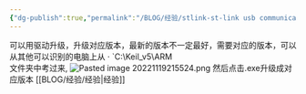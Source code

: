 ```yaml
---
{"dg-publish":true,"permalink":"/BLOG/经验/stlink-st-link usb communication error/"}
---
```



可以用驱动升级，升级对应版本，最新的版本不一定最好，需要对应的版本，可以从其他可以识别的电脑上从  ·
`C:\Keil_v5\ARM   
文件夹中考过来,
![Pasted image 20221119215524.png](/img/user/%E6%96%87%E4%BB%B6/Pasted%20image%2020221119215524.png)
然后点击.exe升级成对应版本
[[BLOG/经验/经验\|经验]]

